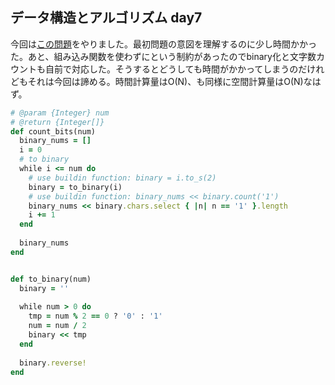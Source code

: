 ## データ構造とアルゴリズム day7
今回は[この問題](https://leetcode.com/problems/counting-bits/)をやりました。最初問題の意図を理解するのに少し時間かかった。あと、組み込み関数を使わずにという制約があったのでbinary化と文字数カウントも自前で対応した。そうするとどうしても時間がかかってしまうのだけれどもそれは今回は諦める。時間計算量はO(N)、も同様に空間計算量はO(N)なはず。

```ruby
# @param {Integer} num
# @return {Integer[]}
def count_bits(num)
  binary_nums = []
  i = 0
  # to binary  
  while i <= num do
    # use buildin function: binary = i.to_s(2)
    binary = to_binary(i)
    # use buildin function: binary_nums << binary.count('1')
    binary_nums << binary.chars.select { |n| n == '1' }.length
    i += 1
  end   
  
  binary_nums
end


def to_binary(num)  
  binary = ''
  
  while num > 0 do
    tmp = num % 2 == 0 ? '0' : '1'
    num = num / 2
    binary << tmp
  end
  
  binary.reverse!    
end
```
